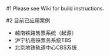 #1 Please see Wiki for build instructions.


#2 目前已应用案例
* 越南铁路售票系统（起源）
* 沪宁杭高铁票务系统TBS
* 北京地铁轨道中心CBS系统 